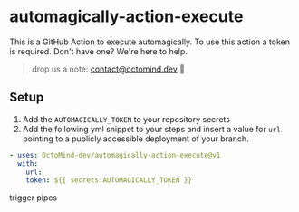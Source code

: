 # automagically-action-execute

This is a GitHub Action to execute automagically. 
To use this action a token is required. Don't have one? We're here to help. 

> drop us a note: contact@octomind.dev 🐙

## Setup


1. Add the `AUTOMAGICALLY_TOKEN` to your repository secrets 
2. Add the following yml snippet to your steps and insert a value for `url` pointing to a publicly accessible deployment of your branch.
```yml
- uses: OctoMind-dev/automagically-action-execute@v1
  with:
    url: 
    token: ${{ secrets.AUTOMAGICALLY_TOKEN }}
```


trigger pipes